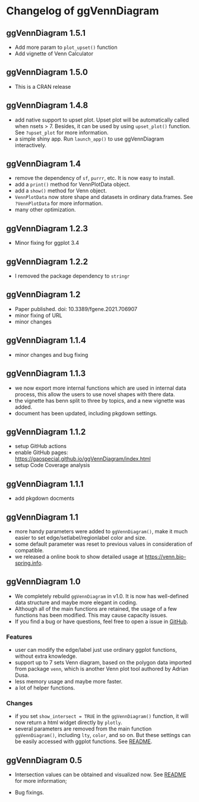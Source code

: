 # Changelog of ggVennDiagram

## ggVennDiagram 1.5.1

* Add more param to `plot_upset()` function
* Add vignette of Venn Calculator

## ggVennDiagram 1.5.0

* This is a CRAN release

## ggVennDiagram 1.4.8

* add native support to upset plot. Upset plot will be automatically called when nsets > 7. Besides, it can be used by using `upset_plot()` function. See `?upset_plot` for more information.
* a simple shiny app. Run `launch_app()` to use ggVennDiagram interactively.

## ggVennDiagram 1.4

* remove the dependency of `sf`, `purrr`, etc. It is now easy to install.
* add a `print()` method for VennPlotData object.
* add a `show()` method for Venn object.
* `VennPlotData` now store shape and datasets in ordinary data.frames. See `?VennPlotData` for more information.
* many other optimization.

## ggVennDiagram 1.2.3

* Minor fixing for ggplot 3.4

## ggVennDiagram 1.2.2

* I removed the package dependency to `stringr`

## ggVennDiagram 1.2

* Paper published. doi: 10.3389/fgene.2021.706907
* minor fixing of URL
* minor changes

## ggVennDiagram 1.1.4

* minor changes and bug fixing

## ggVennDiagram 1.1.3

* we now export more internal functions which are used in internal data process,
this allow the users to use novel shapes with there data.
* the vignette has benn split to three by topics, and a new vignette was added.
* document has been updated, including pkgdown settings.

## ggVennDiagram 1.1.2

* setup GitHub actions
* enable GitHub pages: https://gaospecial.github.io/ggVennDiagram/index.html
* setup Code Coverage analysis

## ggVennDiagram 1.1.1

* add pkgdown docments

## ggVennDiagram 1.1

* more handy parameters were added to `ggVennDiagram()`, make it much easier to set edge/setlabel/regionlabel color and size.
* some default parameter was reset to previous values in consideration of compatible.
* we released a online book to show detailed usage at https://venn.bio-spring.info.

## ggVennDiagram 1.0

* We completely rebuild `ggVennDiagram` in v1.0. It is now has well-defined data structure and maybe more elegant in coding.
* Although all of the main functions are retained, the usage of a few functions has been modified. This may cause capacity issues.
* If you find a bug or have questions, feel free to open a issue in [GitHub](https://github.com/gaospecial/ggVennDiagram/issues).

### Features

* user can modify the edge/label just use ordinary ggplot functions, without extra knowledge.
* support up to 7 sets Venn diagram, based on the polygon data imported from package `venn`, which is another Venn plot tool authored by Adrian Dusa.
* less memory usage and maybe more faster.
* a lot of helper functions.

### Changes

* if you set `show_intersect = TRUE` in the `ggVennDiagram()` function, it will now return a html widget directly by `plotly`. 
* several parameters are removed from the main function `ggVennDiagram()`, including `lty`, `color`, and so on. But these settings can be easily accessed with ggplot functions. See [README](./README.md).

## ggVennDiagram 0.5

* Intersection values can be obtained and visualized now. See [README](./README.md) for more information;

* Bug fixings.
